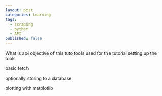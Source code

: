 ```yaml
---
layout: post
categories: Learning
tags:
  - scraping
  - python
  - API
published: false
---
```


What is api
objective of this tuto
tools used for the tutorial
setting up the tools

basic fetch

optionally storing to a database

plotting with matplotlib
